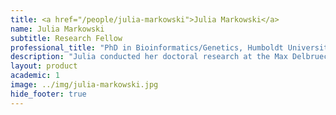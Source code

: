 ```yaml
---
title: <a href="/people/julia-markowski">Julia Markowski</a>
name: Julia Markowski
subtitle: Research Fellow
professional_title: "PhD in Bioinformatics/Genetics, Humboldt University Berlin and Max Delbrueck Center for Molecular Medicine / Berlin Institute for Medical Systems Biology (Germany)"  # Joined professional titles
description: "Julia conducted her doctoral research at the Max Delbrueck Center for Molecular Medicine / Berlin Institute for Medical Systems Biology under the supervision of Prof. Roland Schwarz, in close collaboration with Prof. Ana Pombo, and earned her PhD at the Humboldt University in Berlin, Germany.Julia is interested in understanding chromatin organization in space and time and its effect on gene expression regulation through epigenetic mechanisms in development and disease.Her research is focused on haplotype-specific chromatin conformation, for which she developed bioinformatic algorithms for haplotype reconstruction and the generation of detailed haplotype-specific chromatin contact maps during her PhD.As a postdoctoral research fellow at HMS, Julia will continue her research on chromatin architecture as a member of the 4DN Program."
layout: product
academic: 1
image: ../img/julia-markowski.jpg
hide_footer: true
---
```

